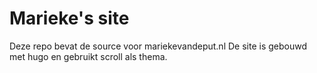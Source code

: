 # Marieke's site
Deze repo bevat de source voor mariekevandeput.nl
De site is gebouwd met hugo en gebruikt scroll als thema.